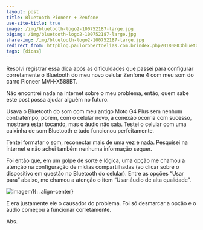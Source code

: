```yaml
---
layout: post
title: Bluetooth Pioneer + Zenfone
use-site-title: true
image: /img/bluetooth-logo2-100752187-large.jpg
bigimg: /img/bluetooth-logo2-100752187-large.jpg
share-img: /img/bluetooth-logo2-100752187-large.jpg
redirect_from: httpblog.paulorobertoelias.com.brindex.php20180803bluetooth-pioneer-zenfone
tags: [dicas]
---
```


Resolvi registrar essa dica após as dificuldades que passei para configurar corretamente o Bluetooth do meu novo celular Zenfone 4 com meu som do carro Pioneer MVH-X588BT.

Não encontrei nada na internet sobre o meu problema, então, quem sabe este post possa ajudar alguém no futuro.

Usava o Bluetooth do som com meu antigo Moto G4 Plus sem nenhum contratempo, porém, com o celular novo, a conexão ocorria com sucesso, mostrava estar tocando, mas o áudio não saía. Testei o celular com uma caixinha de som Bluetooth e tudo funcionou perfeitamente.

Tentei formatar o som, reconectar mais de uma vez e nada. Pesquisei na internet e não achei também nenhuma informação sequer.

Foi então que, em um golpe de sorte e lógica, uma opção me chamou a atenção na configuração de mídias compartilhadas (ao clicar sobre o dispositivo em questão no Bluetooth do celular). Entre as opções “Usar para” abaixo, me chamou a atenção o item “Usar áudio de alta qualidade”.

![imagem1](Screenshot_20180803-083553.jpg){: .align-center}

E era justamente ele o causador do problema. Foi só desmarcar a opção e o áudio começou a funcionar corretamente.

Abs.